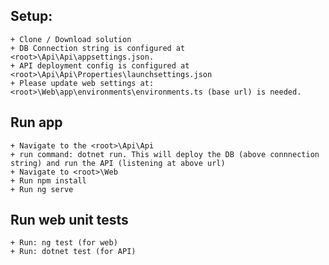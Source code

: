 ## Setup:
	+ Clone / Download solution
	+ DB Connection string is configured at <root>\Api\Api\appsettings.json.
	+ API deployment config is configured at <root>\Api\Api\Properties\launchsettings.json
	+ Please update web settings at: <root>\Web\app\environments\environments.ts (base url) is needed.

## Run app
	+ Navigate to the <root>\Api\Api
	+ run command: dotnet run. This will deploy the DB (above connnection string) and run the API (listening at above url)
	+ Navigate to <root>\Web
	+ Run npm install
	+ Run ng serve

## Run web unit tests
	+ Run: ng test (for web)
	+ Run: dotnet test (for API)